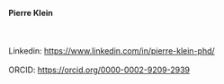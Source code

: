   **Pierre Klein**<br><br><br><br>
   Linkedin: https://www.linkedin.com/in/pierre-klein-phd/<br><br>
   ORCID: https://orcid.org/0000-0002-9209-2939
